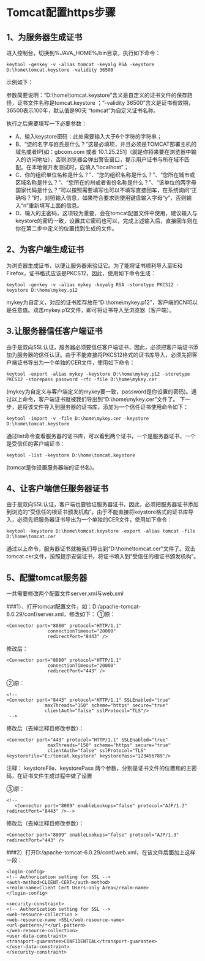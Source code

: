 # Tomcat配置https步骤
## 1、为服务器生成证书
进入控制台，切换到%JAVA_HOME%/bin目录，执行如下命令：

```
keytool -genkey -v -alias tomcat -keyalg RSA -keystore D:\home\tomcat.keystore -validity 36500
```
示例如下：


参数简要说明：“D:\home\tomcat.keystore”含义是自定义的证书文件的保存路径，证书文件名称是tomcat.keystore ；“-validity 36500”含义是证书有效期，36500表示100年，默认值是90天 “tomcat”为自定义证书名称。

执行之后需要填写一下必要参数：
- A、输入keystore密码：此处需要输入大于6个字符的字符串；
- B、“您的名字与姓氏是什么？”这是必填项，并且必须是TOMCAT部署主机的域名或者IP[如：gbcom.com 或者 10.1.25.251]（就是你将来要在浏览器中输入的访问地址），否则浏览器会弹出警告窗口，提示用户证书与所在域不匹配。在本地做开发测试时，应填入“localhost”；
- C、你的组织单位名称是什么？”、“您的组织名称是什么？”、“您所在城市或区域名称是什么？”、“您所在的州或者省份名称是什么？”、“该单位的两字母国家代码是什么？”可以按照需要填写也可以不填写直接回车，在系统询问“正确吗？”时，对照输入信息，如果符合要求则使用键盘输入字母“y”，否则输入“n”重新填写上面的信息。
- D、输入<tomcat>的主密码，这项较为重要，会在tomcat配置文件中使用，建议输入与keystore的密码一致，设置其它密码也可以，完成上述输入后，直接回车则在你在第二步中定义的位置找到生成的文件。

## 2、为客户端生成证书
为浏览器生成证书，以便让服务器来验证它。为了能将证书顺利导入至IE和Firefox，证书格式应该是PKCS12，因此，使用如下命令生成：

```
keytool -genkey -v -alias mykey -keyalg RSA -storetype PKCS12 -keystore D:\home\mykey.p12
```

mykey为自定义，对应的证书库存放在“D:\home\mykey.p12”，客户端的CN可以是任意值。双击mykey.p12文件，即可将证书导入至浏览器（客户端）。

## 3.让服务器信任客户端证书
由于是双向SSL认证，服务器必须要信任客户端证书，因此，必须把客户端证书添加为服务器的信任认证。由于不能直接将PKCS12格式的证书库导入，必须先把客户端证书导出为一个单独的CER文件，使用如下命令：
```
keytool -export -alias mykey -keystore D:\home\mykey.p12 -storetype PKCS12 -storepass password -rfc -file D:\home\mykey.cer
```

(mykey为自定义与客户端定义的mykey要一致，password是你设置的密码)。通过以上命令，客户端证书就被我们导出到“D:\home\mykey.cer”文件了。
下一步，是将该文件导入到服务器的证书库，添加为一个信任证书使用命令如下：
```
keytool -import -v -file D:\home\mykey.cer -keystore D:\home\tomcat.keystore
```

通过list命令查看服务器的证书库，可以看到两个证书，一个是服务器证书，一个是受信任的客户端证书：
```
keytool -list -keystore D:\home\tomcat.keystore
```
(tomcat是你设置服务器端的证书名)。

## 4、让客户端信任服务器证书
由于是双向SSL认证，客户端也要验证服务器证书，因此，必须把服务器证书添加到浏览的“受信任的根证书颁发机构”。由于不能直接将keystore格式的证书库导入，必须先把服务器证书导出为一个单独的CER文件，使用如下命令：

```
keytool -keystore D:\home\tomcat.keystore -export -alias tomcat -file D:\home\tomcat.cer
```

通过以上命令，服务器证书就被我们导出到“D:\home\tomcat.cer”文件了。双击tomcat.cer文件，按照提示安装证书，将证书填入到“受信任的根证书颁发机构”。

## 5、配置tomcat服务器
一共需要修改两个配置文件server.xml与web.xml

###1）、打开tomcat配置文件，如：D:/apache-tomcat-6.0.29/conf/server.xml，修改如下：
①原：
```
<Connector port="8080" protocol="HTTP/1.1"
               connectionTimeout="20000"
               redirectPort="8443" />
```
修改后：
```
<Connector port="8080" protocol="HTTP/1.1"
               connectionTimeout="20000"
               redirectPort="443" />
```

②原：
```
<!--
<Connector port="8443" protocol="HTTP/1.1" SSLEnabled="true"
              maxThreads="150" scheme="https" secure="true"
              clientAuth="false" sslProtocol="TLS"/>
 -->
```
修改后（去掉注释且修改参数）：
```
<Connector port="443" protocol="HTTP/1.1" SSLEnabled="true"
               maxThreads="150" scheme="https" secure="true"
               clientAuth="false" sslProtocol="TLS" keystoreFile="E:/tomcat.keystore" keystorePass="123456789"/>
```
注释： 
keystoreFile、keystorePass 两个参数，分别是证书文件的位置和<tomcat>的主密码，在证书文件生成过程中做了设置

③原：
```
<!--
   <Connector port="8009" enableLookups="false" protocol="AJP/1.3" redirectPort="8443" />-->
```
修改后（去掉注释且修改参数）：
```
<Connector port="8009" enableLookups="false" protocol="AJP/1.3" redirectPort="443" />
```

###2）打开D:/apache-tomcat-6.0.29/conf/web.xml，在该文件</welcome-file-list>后面加上这样一段：
```
<login-config> 
<!-- Authorization setting for SSL --> 
<auth-method>CLIENT-CERT</auth-method> 
<realm-name>Client Cert Users-only Area</realm-name> 
</login-config> 

<security-constraint> 
<!-- Authorization setting for SSL --> 
<web-resource-collection > 
<web-resource-name >SSL</web-resource-name> 
<url-pattern>/*</url-pattern> 
</web-resource-collection> 
<user-data-constraint> 
<transport-guarantee>CONFIDENTIAL</transport-guarantee> 
</user-data-constraint> 
</security-constraint>
```